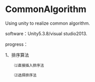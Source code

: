 # CommonAlgorithm
Using unity to realize common algorithm.

software：Unity5.3.8/visual studio2013.

progress：

1、排序算法

        ⑴直接插入排序法

		⑵选择排序法